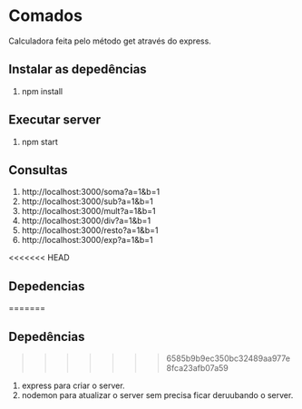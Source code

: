 # Comados

Calculadora feita pelo método get através do express.

## Instalar as depedências

1. npm install

## Executar server

1. npm start

## Consultas

1. http://localhost:3000/soma?a=1&b=1
2. http://localhost:3000/sub?a=1&b=1
3. http://localhost:3000/mult?a=1&b=1
4. http://localhost:3000/div?a=1&b=1
5. http://localhost:3000/resto?a=1&b=1
6. http://localhost:3000/exp?a=1&b=1


<<<<<<< HEAD
## Depedencias
=======
## Depedências
>>>>>>> 6585b9b9ec350bc32489aa977e8fca23afb07a59

1. express para criar o server.
2. nodemon para atualizar o server sem precisa ficar deruubando o server.
